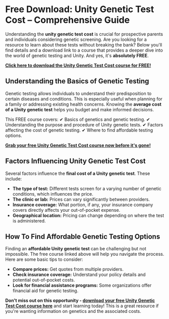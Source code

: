# Free Download: Unity Genetic Test Cost – Comprehensive Guide

Understanding the **unity genetic test cost** is crucial for prospective parents and individuals considering genetic screening. Are you looking for a resource to learn about these tests without breaking the bank? Below you'll find details and a download link to a course that provides a deeper dive into the world of genetic testing and Unity. And yes, it's **absolutely FREE**.

[**Click here to download the Unity Genetic Test Cost course for FREE!**](https://udemywork.com/unity-genetic-test-cost)

## Understanding the Basics of Genetic Testing

Genetic testing allows individuals to understand their predisposition to certain diseases and conditions. This is especially useful when planning for a family or addressing existing health concerns. Knowing the **average cost of a Unity genetic test** helps you budget and make informed decisions.

This FREE course covers:
✔ Basics of genetics and genetic testing.
✔ Understanding the purpose and procedure of Unity genetic tests.
✔ Factors affecting the cost of genetic testing.
✔ Where to find affordable testing options.

[**Grab your free Unity Genetic Test Cost course now before it's gone!**](https://udemywork.com/unity-genetic-test-cost)

## Factors Influencing Unity Genetic Test Cost

Several factors influence the **final cost of a Unity genetic test**. These include:

*   **The type of test:** Different tests screen for a varying number of genetic conditions, which influences the price.
*   **The clinic or lab:** Prices can vary significantly between providers.
*   **Insurance coverage:** What portion, if any, your insurance company covers directly affects your out-of-pocket expense.
*   **Geographical location:** Pricing can change depending on where the test is administered.

## How To Find Affordable Genetic Testing Options

Finding an **affordable Unity genetic test** can be challenging but not impossible. The free course linked above will help you navigate the process. Here are some basic tips to consider:

*   **Compare prices:** Get quotes from multiple providers.
*   **Check insurance coverage:** Understand your policy details and potential out-of-pocket costs.
*   **Look for financial assistance programs:** Some organizations offer financial aid for genetic testing.

**Don't miss out on this opportunity - [download your free Unity Genetic Test Cost course here](https://udemywork.com/unity-genetic-test-cost)** and start learning today! This is a great resource if you're wanting information on genetics and the associated costs.
